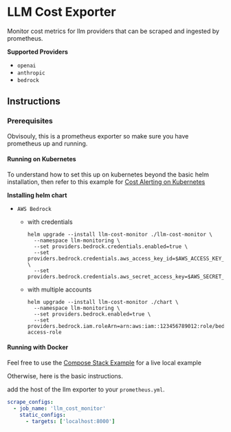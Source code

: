 # LLM Cost Exporter

Monitor cost metrics for llm providers that can be scraped and ingested by prometheus.

**Supported Providers**
* `openai`
* `anthropic`
* `bedrock`

## Instructions

### Prerequisites

Obvisouly, this is a prometheus exporter so make sure you have prometheus up and running.

#### Running on Kubernetes

To understand how to set this up on kubernetes beyond the basic helm installation, then refer to this example for [Cost Alerting on Kubernetes](./examples/k8s-cost-alerting/README.md)

**Installing helm chart**

* `AWS Bedrock`

  - with credentials
    ```
    helm upgrade --install llm-cost-monitor ./llm-cost-monitor \
      --namespace llm-monitoring \
      --set providers.bedrock.credentials.enabled=true \
      --set providers.bedrock.credentials.aws_access_key_id=$AWS_ACCESS_KEY_ID \
      --set providers.bedrock.credentials.aws_secret_access_key=$AWS_SECRET_ACCESS_KEY
    ```
  - with multiple accounts
    ```
    helm upgrade --install llm-cost-monitor ./chart \
      --namespace llm-monitoring \
      --set providers.bedrock.enabled=true \
      --set providers.bedrock.iam.roleArn=arn:aws:iam::123456789012:role/bedrock-access-role
    ```

#### Running with Docker

Feel free to use the [Compose Stack Example](./examples/compose-stack/README.md) for a live local example

Otherwise, here is the basic instructions.

add the host of the llm exporter to your `prometheus.yml`.

```yaml
scrape_configs:
  - job_name: 'llm_cost_monitor'
    static_configs:
      - targets: ['localhost:8000']
```